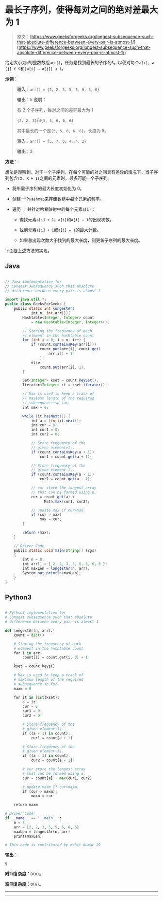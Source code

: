 # 最长子序列，使得每对之间的绝对差最大为 1

> 原文：[https://www.geeksforgeeks.org/longest-subsequence-such-that-absolute-difference-between-every-pair-is-atmost-1/](https://www.geeksforgeeks.org/longest-subsequence-such-that-absolute-difference-between-every-pair-is-atmost-1/)

给定大小为`N`的整数数组`arr[]`，任务是找到最长的子序列`S`，以便对每个`a[i], a [j] ∈ S`和`|a[i] – a[j]| ≤ 1`。

**示例**：

> **输入**：`arr[] = {2, 2, 3, 5, 5, 6, 6, 6}`
>
> **输出**：5
> **说明**：
>
> 有 2 个子序列，每对之间的差异最大为 1
>
> `{2, 2, 3}`和`{5, 5, 6, 6, 6}`
>
> 其中最长的一个是`{5, 5, 6, 6, 6}`，长度为 5。
> 
> **输入**：`arr[] = {5, 7, 6, 4, 4, 2}`
>
> **输出**：3


**方法**：

想法是观察到，对于一个子序列，在每个可能的对之间具有差异的情况下，当子序列包含`[X, X + 1]`之间的元素时，最多可能一个子序列。

*   将所需子序列的最大长度初始化为 0。

*   创建一个`HashMap`来存储数组中每个元素的频率。

*   遍历` `，并针对哈希映射中的每个元素`a[i]`：

    *   查找元素`a[i] + 1`，`a[i]`和`a[i] – 1`的出现次数。

    *   找到元素`a[i] + 1`或`a[i] – 1`的最大计数。

    *   如果总出现次数大于找到的最大长度，则更新子序列的最大长度。

下面是上述方法的实现。

## Java

```java

// Java implementation for  
// Longest subsequence such that absolute 
// difference between every pair is atmost 1 

import java.util.*; 
public class GeeksForGeeks { 
    public static int longestAr( 
            int n, int arr[]){ 
        Hashtable<Integer, Integer> count 
            = new Hashtable<Integer, Integer>(); 

        // Storing the frequency of each 
        // element in the hashtable count 
        for (int i = 0; i < n; i++) { 
            if (count.containsKey(arr[i])) 
                count.put(arr[i], count.get( 
                    arr[i]) + 1
                ); 
            else
                count.put(arr[i], 1); 
        } 

        Set<Integer> kset = count.keySet(); 
        Iterator<Integer> it = kset.iterator(); 

        // Max is used to keep a track of 
        // maximum length of the required  
        // subsequence so far. 
        int max = 0; 

        while (it.hasNext()) { 
            int a = (int)it.next(); 
            int cur = 0; 
            int cur1 = 0; 
            int cur2 = 0; 

            // Store frequency of the 
            // given element+1\. 
            if (count.containsKey(a + 1)) 
                cur1 = count.get(a + 1); 

            // Store frequency of the 
            // given element-1\. 
            if (count.containsKey(a - 1)) 
                cur2 = count.get(a - 1); 

            // cur store the longest array  
            // that can be formed using a. 
            cur = count.get(a) + 
                  Math.max(cur1, cur2); 

            // update max if cur>max. 
            if (cur > max) 
                max = cur; 
        } 

        return (max); 
    } 

    // Driver Code 
    public static void main(String[] args) 
    { 
        int n = 8; 
        int arr[] = { 2, 2, 3, 5, 5, 6, 6, 6 }; 
        int maxLen = longestAr(n, arr); 
        System.out.println(maxLen); 
    } 
} 

```

## Python3

```py

# Python3 implementation for 
# Longest subsequence such that absolute 
# difference between every pair is atmost 1 

def longestAr(n, arr): 
    count = dict() 

    # Storing the frequency of each 
    # element in the hashtable count 
    for i in arr: 
        count[i] = count.get(i, 0) + 1

    kset = count.keys() 

    # Max is used to keep a track of 
    # maximum length of the required 
    # subsequence so far. 
    maxm = 0

    for it in list(kset): 
        a = it 
        cur = 0
        cur1 = 0
        cur2 = 0

        # Store frequency of the 
        # given element+1\. 
        if ((a + 1) in count): 
            cur1 = count[a + 1] 

        # Store frequency of the 
        # given element-1\. 
        if ((a - 1) in count): 
            cur2 = count[a - 1] 

        # cur store the longest array 
        # that can be formed using a. 
        cur = count[a] + max(cur1, cur2) 

        # update maxm if cur>maxm. 
        if (cur > maxm): 
            maxm = cur 

    return maxm 

# Driver Code 
if __name__ == '__main__': 
    n = 8
    arr = [2, 2, 3, 5, 5, 6, 6, 6] 
    maxLen = longestAr(n, arr) 
    print(maxLen) 

# This code is contributed by mohit kumar 29 

```

**输出**：

```
5

```

**时间复杂度**：`O(n)`。

**空间复杂度**：`O(n)`。



* * *

* * *



